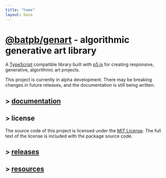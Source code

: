 ```yaml
---
title: "home"
layout: base
---
```


# [@batpb/genart](https://www.npmjs.com/package/@batpb/genart) - algorithmic generative art library

A
[TypeScript](https://www.typescriptlang.org/)
compatible library built with
[p5.js](https://p5js.org/)
for creating responsive, generative, algorithmic art projects.

This project is currently in alpha development.
There may be breaking changes in future releases, and the documentation is still being written.

## > [documentation](./doc/index.html)

## > license

The source code of this project is licensed under the
[MIT License](https://opensource.org/license/mit).
The full text of the license is included with the package source code.

## > [releases](./releases.md)

## > [resources](./resources.md)
